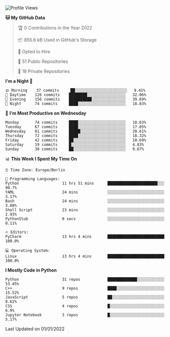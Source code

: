 <!--START_SECTION:waka-->
![Profile Views](http://img.shields.io/badge/Profile%20Views-1-blue)

**🐱 My GitHub Data** 

> 🏆 0 Contributions in the Year 2022
 > 
> 📦 855.6 kB Used in GitHub's Storage 
 > 
> 💼 Opted to Hire
 > 
> 📜 51 Public Repositories 
 > 
> 🔑 18 Private Repositories  
 > 
**I'm a Night 🦉** 

```text
🌞 Morning    37 commits     ██░░░░░░░░░░░░░░░░░░░░░░░   9.41% 
🌆 Daytime    126 commits    ████████░░░░░░░░░░░░░░░░░   32.06% 
🌃 Evening    156 commits    ██████████░░░░░░░░░░░░░░░   39.69% 
🌙 Night      74 commits     ████░░░░░░░░░░░░░░░░░░░░░   18.83%

```
📅 **I'm Most Productive on Wednesday** 

```text
Monday       74 commits     ████░░░░░░░░░░░░░░░░░░░░░   18.83% 
Tuesday      67 commits     ████░░░░░░░░░░░░░░░░░░░░░   17.05% 
Wednesday    81 commits     █████░░░░░░░░░░░░░░░░░░░░   20.61% 
Thursday     72 commits     ████░░░░░░░░░░░░░░░░░░░░░   18.32% 
Friday       42 commits     ██░░░░░░░░░░░░░░░░░░░░░░░   10.69% 
Saturday     19 commits     █░░░░░░░░░░░░░░░░░░░░░░░░   4.83% 
Sunday       38 commits     ██░░░░░░░░░░░░░░░░░░░░░░░   9.67%

```


📊 **This Week I Spent My Time On** 

```text
⌚︎ Time Zone: Europe/Berlin

💬 Programming Languages: 
Python                   11 hrs 51 mins      ██████████████████████░░░   90.7% 
YAML                     24 mins             ░░░░░░░░░░░░░░░░░░░░░░░░░   3.17% 
Bash                     24 mins             ░░░░░░░░░░░░░░░░░░░░░░░░░   3.08% 
Shell Script             23 mins             ░░░░░░░░░░░░░░░░░░░░░░░░░   2.93% 
PythonStub               0 secs              ░░░░░░░░░░░░░░░░░░░░░░░░░   0.11%

🔥 Editors: 
PyCharm                  13 hrs 4 mins       █████████████████████████   100.0%

💻 Operating System: 
Linux                    13 hrs 4 mins       █████████████████████████   100.0%

```

**I Mostly Code in Python** 

```text
Python                   31 repos            █████████████░░░░░░░░░░░░   53.45% 
C++                      9 repos             ████░░░░░░░░░░░░░░░░░░░░░   15.52% 
JavaScript               5 repos             ██░░░░░░░░░░░░░░░░░░░░░░░   8.62% 
CSS                      4 repos             █░░░░░░░░░░░░░░░░░░░░░░░░   6.9% 
Jupyter Notebook         3 repos             █░░░░░░░░░░░░░░░░░░░░░░░░   5.17%

```



 Last Updated on 01/01/2022
<!--END_SECTION:waka-->　　
